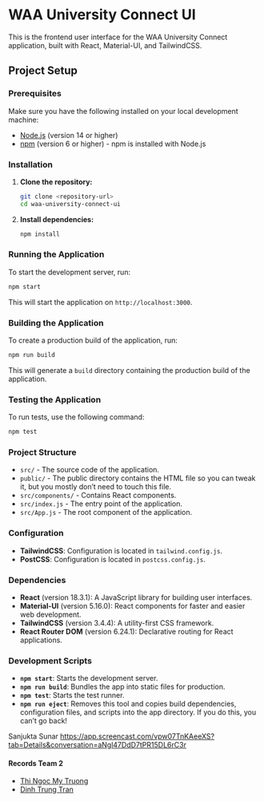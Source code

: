 
# WAA University Connect UI

This is the frontend user interface for the WAA University Connect application, built with React, Material-UI, and TailwindCSS.

## Project Setup

### Prerequisites

Make sure you have the following installed on your local development machine:

- [Node.js](https://nodejs.org/en/download/) (version 14 or higher)
- [npm](https://www.npmjs.com/get-npm) (version 6 or higher) - npm is installed with Node.js

### Installation

1. **Clone the repository:**

   ```bash
   git clone <repository-url>
   cd waa-university-connect-ui
   ```

2. **Install dependencies:**

   ```bash
   npm install
   ```

### Running the Application

To start the development server, run:

```bash
npm start
```

This will start the application on `http://localhost:3000`.

### Building the Application

To create a production build of the application, run:

```bash
npm run build
```

This will generate a `build` directory containing the production build of the application.

### Testing the Application

To run tests, use the following command:

```bash
npm test
```

### Project Structure

- `src/` - The source code of the application.
- `public/` - The public directory contains the HTML file so you can tweak it, but you mostly don’t need to touch this file.
- `src/components/` - Contains React components.
- `src/index.js` - The entry point of the application.
- `src/App.js` - The root component of the application.

### Configuration

- **TailwindCSS**: Configuration is located in `tailwind.config.js`.
- **PostCSS**: Configuration is located in `postcss.config.js`.

### Dependencies

- **React** (version 18.3.1): A JavaScript library for building user interfaces.
- **Material-UI** (version 5.16.0): React components for faster and easier web development.
- **TailwindCSS** (version 3.4.4): A utility-first CSS framework.
- **React Router DOM** (version 6.24.1): Declarative routing for React applications.

### Development Scripts

- **`npm start`**: Starts the development server.
- **`npm run build`**: Bundles the app into static files for production.
- **`npm test`**: Starts the test runner.
- **`npm run eject`**: Removes this tool and copies build dependencies, configuration files, and scripts into the app directory. If you do this, you can’t go back!


Sanjukta Sunar
https://app.screencast.com/vpw07TnKAeeXS?tab=Details&conversation=aNgl47DdD7tPR15DL6rC3r


#### Records Team 2
* [Thi Ngoc My Truong](https://drive.google.com/file/d/14OyOPZYQ6aHQJIa9Cc988DO3P-bf-KBM/view?usp=sharing)
* [Dinh Trung Tran](https://drive.google.com/file/d/1otJqoWZss758Eo3cynbDsDjJVewr7Ivi/view?usp=sharing)

